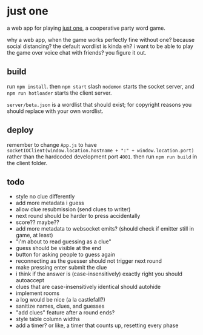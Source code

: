 # just one

a web app for playing [just one](https://boardgamegeek.com/boardgame/254640/just-one), a cooperative party word game.

why a web app, when the game works perfectly fine without one? because social distancing? the default wordlist is kinda eh? i want to be able to play the game over voice chat with friends? you figure it out.

## build

run `npm install`. then `npm start` slash `nodemon` starts the socket server, and `npm run hotloader` starts the client server.

`server/beta.json` is a wordlist that should exist; for copyright reasons you should replace with your own wordlist.

## deploy

remember to change `App.js` to have `socketIOClient(window.location.hostname + ":" + window.location.port)` rather than the hardcoded development port `4001`. then run `npm run build` in the client folder.

## todo

- style no clue differently
- add more metadata i guess
- allow clue resubmission (send clues to writer)
- next round should be harder to press accidentally
- score?? maybe?? 
- add more metadata to websocket emits? (should check if emitter still in game, at least)
- "i'm about to read guessing as a clue"
- guess should be visible at the end
- button for asking people to guess again
- reconnecting as the guesser should not trigger next round
- make pressing enter submit the clue
- i think if the answer is (case-insensitively) exactly right you should autoaccept
- clues that are case-insensitively identical should autohide
- implement rooms
- a log would be nice (a la castlefall?)
- sanitize names, clues, and guesses
- "add clues" feature after a round ends?
- style table column widths
- add a timer? or like, a timer that counts up, resetting every phase
